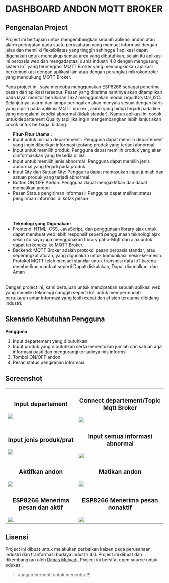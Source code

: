 # DASHBOARD ANDON MQTT BROKER

## Pengenalan Project

Project ini bertujuan untuk mengembangkan sebuah aplikasi andon atau alarm peringatan pada suatu perusahaan yang memuat informasi dengan jelas dan memiliki fleksibilatas yang tinggih sehingga 1 aplikasi dapat digunakan untuk mencakup semua area yang dibutuhkan, selain itu aplikasi ini berbasis web dan mengadaptasi dunia industri 4.0 dengan mengusung sistem IoT yang terintegrasi MQTT Broker yang memungkinkan aplikasi berkomunikasi dengan aplikasi lain atau dengan perangkat mikrokontroler yang mendukung MQTT Broker.

Pada project ini, saya mencoba menggunakan ESP8266 sebagai penerima pesan dari aplikasi tersebut. Pesan yang diterima nantinya akan ditampilkan pada layar monitor berukuran 16x2 menggunakan modul LiquidCrystal_I2C. Selanjutnya, alarm dan lampu peringatan akan menyala sesuai dengan baris yang dipilih pada aplikasi MQTT broker , alarm yang hidup terjadi pada line yang mengalami kondisi abnormal (tidak standar). Namun aplikasi ini cocok untuk departement Quality tapi jika ingin mengembangkan lebih lanjut akan cocok untuk berbagai bidang.

<table>
<ul>
<strong>Fitur-Fitur Utama :</strong>
<li>Input untuk milihan departement : Pengguna dapat memilih departement yang ingin diberikan informasi tentang prodak yang terjadi abnormal.</li>
<li>Input untuk memilih produk: Pengguna dapat memilih produk yang akan diinformasikan yang tersedia di list.</li>
<li>Input untuk memilih jenis abnormal: Pengguna dapat memilih jenis abnormal yang terjadi pada produk</li>
<li>Input Qty dan Satuan Qty: Pengguna dapat memasukan input jumlah dan satuan produk yang terjadi abnormal.</li>
<li>Button ON/OFF Andon: Pengguna dapat mengaktifkan dan dapat mematikan andon</li>
<li>Pesan Status pengiriman informasi: Pengguna dapat melihat status pengiriman informasi di kotak pesan</li>
</ul><br><br>

<ul>
<strong>Teknologi yang Digunakan:</strong>

<li>Frontend: HTML, CSS, JavaScript, dan penggunaan library ajax untuk dapat membuat web lebih responsif seperti penggunaan teknologi ajax selain itu saya juga menggunakan library paho-Mqtt dari ajax untuk dapat terkoneksi ke MQTT Broker.</li>
<li>Backend: MQTT Broker adalah protokol pesan berbasis standar, atau seperangkat aturan, yang digunakan untuk komunikasi mesin-ke-mesin. Protokol MQTT telah menjadi standar untuk transmisi data IoT karena memberikan manfaat seperti Dapat diskalakan, Dapat diandalkan, dan Aman</li>
</ul>
</table>

Dengan project ini, kami bertujuan untuk menciptakan sebuah aplikasi web yang memiliki teknologi canggih seperti IoT untuk mempermudah pertukaran antar informasi yang lebih cepat dan efisien terutama dibidang industri.


## Skenario Kebutuhan Pengguna
<strong>Pengguna</strong>
<ol>
<li>Input departement yang dibutuhkan</li>
<li>Input produk yang dibutuhkan serta menentukan jumlah dan satuan agar informasi pasti dan mengurangi terjadinya mis informsi</li>
<li>Tombol ON/OFF andon</li>
<li>Pesan status pengiriman informasi</li>
</ol>

## Screenshot
<table width="100%">
<tr>
<td><h3 align="center">Input departement</h3><img src="foto/Awal (2).png"></td>
<td><h3 align="center">Connect departement/Topic Mqtt Broker</h3><img src="foto/ke 2.png"></td>
</tr>
<tr>
<td><h3 align="center">Input jenis produk/prat</h3><img src="foto/ke3.png"></td>
<td><h3 align="center">Input semua informasi abnormal</h3><img src="foto/ke4.png"></td>
</tr>
<tr>
<td><h3 align="center">Aktifkan andon</h3><img src="foto/ke5.png"></td>
<td><h3 align="center">Matikan andon</h3><img src="foto/ke6.png"></td>
</tr>
<tr>
<td><h3 align="center">ESP8266 Menerima pesan dan aktif</h3><img src="foto/ke8.png"></td>
<td><h3 align="center">ESP8266 Menerima pesan nonaktif</h3><img src="foto/ke7.png"></td>
</tr>
</table>

## Lisensi

Project ini dibuat untuk melakukan perbaikan kaizen pada perusahaan industri dan tranformasi budaya industri 4.0. Project ini dibuat dan dikembangkan oleh <a href="https://github.com/dms901">Dimas Mulyadi.</a> Project ini bersifat open source untuk edukasi.

<blockquote>Jangan berhenti untuk mencoba !!!</blockquote>

